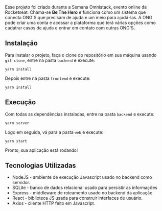 Esse projeto foi criado durante a Semana Omnistack, evento online da Rocketseat. Chama-se <strong>Be The Hero</strong> e funciona como um sistema
que conecta ONG'S que precisam de ajuda e um meio para ajudá-las. A ONG pode criar uma conta e acessar a plataforma que terá várias opções como cadatrar casos de ajuda e entrar 
em contato com outras ONG'S.

## Instalação

Para instalar o projeto, faça o clone do repositório em sua máquina usando `git clone`, entre na pasta `backend` e execute:

`yarn install`

Depois entre na pasta `frontend` e execute:

`yarn install`

## Execução

Com todas as dependências instaladas, entre na pasta `backend` e execute:

`yarn server`

Logo em seguida, vá para a pasta `web` e execute:

`yarn start`

Pronto, sua aplicação está rodando!

## Tecnologias Utilizadas

* NodeJS - ambiente de execução Javascript usado no backend como servidor.
* SQLite - banco de dados relacional usado para persistir as informações
* Express - middleware de roteamento usado no backend da aplicação
* React - biblioteca JS usada para construir interfaces de usuário.
* Axios - cliente HTTP feito em Javascript.
